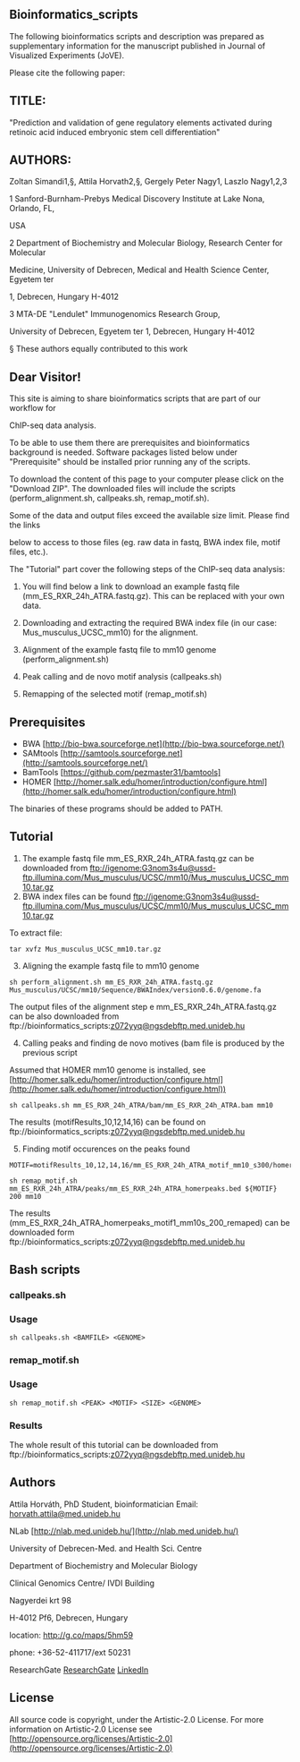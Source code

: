 ## Bioinformatics_scripts ##

The following bioinformatics scripts and description was prepared as supplementary information for the manuscript published in Journal of Visualized Experiments (JoVE).

Please cite the following paper:



## TITLE: 
"Prediction and validation of gene regulatory elements activated during retinoic acid induced embryonic stem cell differentiation"



## AUTHORS: 

Zoltan Simandi1,§, Attila Horvath2,§, Gergely Peter Nagy1, Laszlo Nagy1,2,3

1 Sanford-Burnham-Prebys Medical Discovery Institute at Lake Nona, Orlando, FL, 

USA

2 Department of Biochemistry and Molecular Biology, Research Center for Molecular 

Medicine, University of Debrecen, Medical and Health Science Center,  Egyetem ter 

1, Debrecen, Hungary H-4012

3 MTA-DE "Lendulet" Immunogenomics Research Group, 

University of Debrecen, Egyetem ter 1, Debrecen, Hungary H-4012

§ These authors equally contributed to this work



## Dear Visitor!


This site is aiming to share bioinformatics scripts that are part of our workflow for 

ChIP-seq data analysis.

To be able to use them there are prerequisites and bioinformatics background is needed.  Software packages listed below under "Prerequisite" should be installed prior running any of the scripts.

To download the content of this page to your computer please click on the 
"Download ZIP". The downloaded files will include the scripts (perform_alignment.sh, callpeaks.sh, remap_motif.sh). 

Some of the data and output files exceed the available size limit. Please find the links 

below to access to those files (eg. raw data in fastq, BWA index file, motif files, etc.).

The "Tutorial" part cover the following steps of the ChIP-seq data analysis:

1. You will find below a link to download an example fastq file (mm_ES_RXR_24h_ATRA.fastq.gz). This can be replaced with your own data.

2. Downloading and extracting the required BWA index file (in our case: Mus_musculus_UCSC_mm10) for the alignment. 

3. Alignment of the example fastq file to mm10 genome (perform_alignment.sh) 

4. Peak calling and de novo motif analysis (callpeaks.sh)

5. Remapping of the selected motif (remap_motif.sh)


## Prerequisites ##
+ BWA [http://bio-bwa.sourceforge.net](http://bio-bwa.sourceforge.net/)
+ SAMtools [http://samtools.sourceforge.net](http://samtools.sourceforge.net/)
+ BamTools [https://github.com/pezmaster31/bamtools]
+ HOMER [http://homer.salk.edu/homer/introduction/configure.html](http://homer.salk.edu/homer/introduction/configure.html)

The binaries of these programs should be added to PATH.

## Tutorial ##

1. The example fastq file mm_ES_RXR_24h_ATRA.fastq.gz can be downloaded from 
<ftp://igenome:G3nom3s4u@ussd-ftp.illumina.com/Mus_musculus/UCSC/mm10/Mus_musculus_UCSC_mm10.tar.gz>
2. BWA index files can be found 
  [ftp://igenome:G3nom3s4u@ussd-ftp.illumina.com/Mus_musculus/UCSC/mm10/Mus_musculus_UCSC_mm10.tar.gz](ftp://igenome:G3nom3s4u@ussd-ftp.illumina.com/Mus_musculus/UCSC/mm10/Mus_musculus_UCSC_mm10.tar.gz)

  To extract file: 
  ```
  tar xvfz Mus_musculus_UCSC_mm10.tar.gz
  ```

3. Aligning the example fastq file to mm10 genome
  ```
  sh perform_alignment.sh mm_ES_RXR_24h_ATRA.fastq.gz Mus_musculus/UCSC/mm10/Sequence/BWAIndex/version0.6.0/genome.fa
  ```

  The output files of the alignment step e mm_ES_RXR_24h_ATRA.fastq.gz can be also downloaded from 
  ftp://bioinformatics_scripts:z072yyq@ngsdebftp.med.unideb.hu

4. Calling peaks and finding de novo motives (bam file is produced by the previous script

  Assumed that HOMER mm10 genome is installed, see [http://homer.salk.edu/homer/introduction/configure.html](http://homer.salk.edu/homer/introduction/configure.html))
  ```
  sh callpeaks.sh mm_ES_RXR_24h_ATRA/bam/mm_ES_RXR_24h_ATRA.bam mm10
  ```
The results (motifResults_10,12,14,16) can be found on ftp://bioinformatics_scripts:z072yyq@ngsdebftp.med.unideb.hu

5. Finding motif occurences on the peaks found
  ```
  MOTIF=motifResults_10,12,14,16/mm_ES_RXR_24h_ATRA_motif_mm10_s300/homerResults/motif1.motif

  sh remap_motif.sh mm_ES_RXR_24h_ATRA/peaks/mm_ES_RXR_24h_ATRA_homerpeaks.bed ${MOTIF} 200 mm10
  ```

The results (mm_ES_RXR_24h_ATRA_homerpeaks_motif1_mm10s_200_remaped) can be downloaded form ftp://bioinformatics_scripts:z072yyq@ngsdebftp.med.unideb.hu

## Bash scripts ##

### callpeaks.sh ###

### Usage ###
```
sh callpeaks.sh <BAMFILE> <GENOME>
```
### remap_motif.sh ###

### Usage ###
```
sh remap_motif.sh <PEAK> <MOTIF> <SIZE> <GENOME>
```
### Results ###

The whole result of this tutorial can be downloaded from ftp://bioinformatics_scripts:z072yyq@ngsdebftp.med.unideb.hu

## Authors ##

Attila Horváth, PhD Student, bioinformatician
Email: horvath.attila@med.unideb.hu

NLab [http://nlab.med.unideb.hu/](http://nlab.med.unideb.hu/)

University of Debrecen-Med. and Health Sci. Centre

Department of Biochemistry and Molecular Biology

Clinical Genomics Centre/ IVDI Building

Nagyerdei krt 98

H-4012 Pf6, Debrecen, Hungary

location: http://g.co/maps/5hm59

phone: +36-52-411717/ext 50231

ResearchGate
[ResearchGate](https://www.researchgate.net/profile/Attila_Horvath9)
[LinkedIn](https://www.linkedin.com/hp/?dnr=oVL_xVLIOvvZ7IVooNyotA0wOPufXI8UAya1)

## License ##

All source code is copyright, under the Artistic-2.0 License.
For more information on Artistic-2.0 License see [http://opensource.org/licenses/Artistic-2.0](http://opensource.org/licenses/Artistic-2.0)

